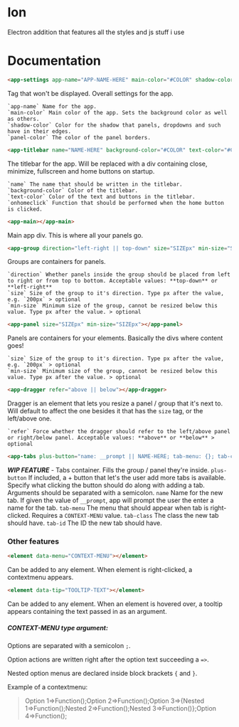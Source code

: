 # Ion
Electron addition that features all the styles and js stuff i use

# Documentation
```html
<app-settings app-name="APP-NAME-HERE" main-color="#COLOR" shadow-color="rgba(COLOR)" panel-color="#COLOR"></app-settings>
```
Tag that won't be displayed. Overall settings for the app.

	`app-name` Name for the app.
	`main-color` Main color of the app. Sets the background color as well as others.
	`shadow-color` Color for the shadow that panels, dropdowns and such have in their edges.
	`panel-color` The color of the panel borders.

```html
<app-titlebar name="NAME-HERE" background-color="#COLOR" text-color="#COLOR" onhomeclick="FUNCTION()"></app-titlebar>
```

The titlebar for the app. Will be replaced with a div containing close, minimize, fullscreen and home buttons on startup.

	`name` The name that should be written in the titlebar.
	`background-color` Color of the titlebar.
	`text-color` Color of the text and buttons in the titlebar.
	`onhomeclick` Function that should be performed when the home button is clicked.

```html
<app-main></app-main>
```

Main app div. This is where all your panels go.

```html
<app-group direction="left-right || top-down" size="SIZEpx" min-size="SIZEpx"></app-group>
```

Groups are containers for panels.

	`direction` Whether panels inside the group should be placed from left to right or from top to bottom. Acceptable values: **top-down** or **left-right**
	`size` Size of the group to it's direction. Type px after the value, e.g. `200px` > optional
	`min-size` Minimum size of the group, cannot be resized below this value. Type px after the value. > optional

```html
<app-panel size="SIZEpx" min-size="SIZEpx"></app-panel>
```

Panels are containers for your elements. Basically the divs where content goes!

	`size` Size of the group to it's direction. Type px after the value, e.g. `200px` > optional
	`min-size` Minimum size of the group, cannot be resized below this value. Type px after the value. > optional

```html
<app-dragger refer="above || below"></app-dragger>
```

Dragger is an element that lets you resize a panel / group that it's next to. Will default to affect the one besides it that has the `size` tag, or the left/above one.

	`refer` Force whether the dragger should refer to the left/above panel or right/below panel. Acceptable values: **above** or **below** > optional

```html
<app-tabs plus-button="name: __prompt || NAME-HERE; tab-menu: {}; tab-class: CLASS-NAME; tab-id: ID"></app-tabs>
```

***WIP FEATURE*** - Tabs container. Fills the group / panel they're inside. 
	`plus-button` If included, a + button that let's the user add more tabs is available. Specify what clicking the button should do along with adding a tab. Arguments should be separated with a semicolon.
		`name` Name for the new tab. If given the value of `__prompt`, app will prompt the user the enter a name for the tab.
		`tab-menu` The menu that should appear when tab is right-clicked. Requires a `CONTEXT-MENU` value.
		`tab-class` The class the new tab should have.
		`tab-id` The ID the new tab should have.

### Other features
```html
<element data-menu="CONTEXT-MENU"></element>
```
Can be added to any element. When element is right-clicked, a contextmenu appears.

```html
<element data-tip="TOOLTIP-TEXT"></element>
```
Can be added to any element. When an element is hovered over, a tooltip appears containing the text passed in as an argument.


##### CONTEXT-MENU type argument:

Options are separated with a semicolon `;`.

Option actions are written right after the option text succeeding a `=>`.

Nested option menus are declared inside block brackets `{` and `}`.

Example of a contextmenu:

> Option 1=>Function();Option 2=>Function();Option 3=>{Nested 1=>Function();Nested 2=>Function();Nested 3=>Function()};Option 4=>Function();